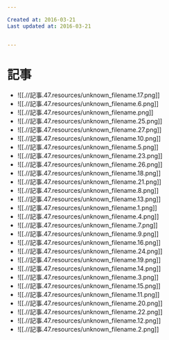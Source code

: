 ```yaml
---

Created at: 2016-03-21
Last updated at: 2016-03-21


---
```


# 記事


* ![[.//記事.47.resources/unknown_filename.17.png]]
* ![[.//記事.47.resources/unknown_filename.6.png]]
* ![[.//記事.47.resources/unknown_filename.png]]
* ![[.//記事.47.resources/unknown_filename.25.png]]
* ![[.//記事.47.resources/unknown_filename.27.png]]
* ![[.//記事.47.resources/unknown_filename.10.png]]
* ![[.//記事.47.resources/unknown_filename.5.png]]
* ![[.//記事.47.resources/unknown_filename.23.png]]
* ![[.//記事.47.resources/unknown_filename.26.png]]
* ![[.//記事.47.resources/unknown_filename.18.png]]
* ![[.//記事.47.resources/unknown_filename.21.png]]
* ![[.//記事.47.resources/unknown_filename.8.png]]
* ![[.//記事.47.resources/unknown_filename.13.png]]
* ![[.//記事.47.resources/unknown_filename.1.png]]
* ![[.//記事.47.resources/unknown_filename.4.png]]
* ![[.//記事.47.resources/unknown_filename.7.png]]
* ![[.//記事.47.resources/unknown_filename.9.png]]
* ![[.//記事.47.resources/unknown_filename.16.png]]
* ![[.//記事.47.resources/unknown_filename.24.png]]
* ![[.//記事.47.resources/unknown_filename.19.png]]
* ![[.//記事.47.resources/unknown_filename.14.png]]
* ![[.//記事.47.resources/unknown_filename.3.png]]
* ![[.//記事.47.resources/unknown_filename.15.png]]
* ![[.//記事.47.resources/unknown_filename.11.png]]
* ![[.//記事.47.resources/unknown_filename.20.png]]
* ![[.//記事.47.resources/unknown_filename.22.png]]
* ![[.//記事.47.resources/unknown_filename.12.png]]
* ![[.//記事.47.resources/unknown_filename.2.png]]

